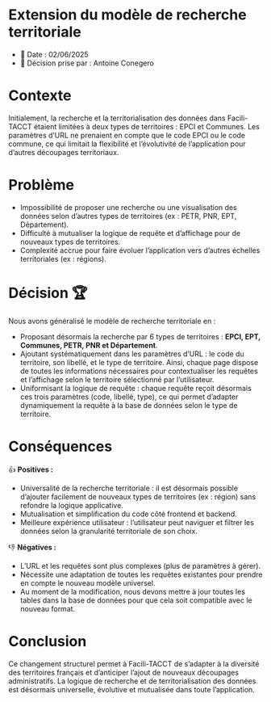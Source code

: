 # Extension du modèle de recherche territoriale

- 📅 Date : 02/06/2025
- 👷 Décision prise par : Antoine Conegero

# Contexte

Initialement, la recherche et la territorialisation des données dans Facili-TACCT étaient limitées à deux types de territoires : EPCI et Communes. Les paramètres d’URL ne prenaient en compte que le code EPCI ou le code commune, ce qui limitait la flexibilité et l’évolutivité de l’application pour d’autres découpages territoriaux.

# Problème

- Impossibilité de proposer une recherche ou une visualisation des données selon d’autres types de territoires (ex : PETR, PNR, EPT, Département).
- Difficulté à mutualiser la logique de requête et d’affichage pour de nouveaux types de territoires.
- Complexité accrue pour faire évoluer l’application vers d’autres échelles territoriales (ex : régions).

# Décision 🏆

Nous avons généralisé le modèle de recherche territoriale en :

- Proposant désormais la recherche par 6 types de territoires : **EPCI, EPT, Communes, PETR, PNR et Département**.
- Ajoutant systématiquement dans les paramètres d’URL : le code du territoire, son libellé, et le type de territoire. Ainsi, chaque page dispose de toutes les informations nécessaires pour contextualiser les requêtes et l’affichage selon le territoire sélectionné par l’utilisateur.
- Uniformisant la logique de requête : chaque requête reçoit désormais ces trois paramètres (code, libellé, type), ce qui permet d’adapter dynamiquement la requête à la base de données selon le type de territoire.

# Conséquences

👍 **Positives :**

- Universalité de la recherche territoriale : il est désormais possible d’ajouter facilement de nouveaux types de territoires (ex : région) sans refondre la logique applicative.
- Mutualisation et simplification du code côté frontend et backend.
- Meilleure expérience utilisateur : l’utilisateur peut naviguer et filtrer les données selon la granularité territoriale de son choix.

👎 **Négatives :**

- L’URL et les requêtes sont plus complexes (plus de paramètres à gérer).
- Nécessite une adaptation de toutes les requêtes existantes pour prendre en compte le nouveau modèle universel.
- Au moment de la modification, nous devons mettre à jour toutes les tables dans la base de données pour que cela soit compatible avec le nouveau format.

# Conclusion

Ce changement structurel permet à Facili-TACCT de s’adapter à la diversité des territoires français et d’anticiper l’ajout de nouveaux découpages administratifs. La logique de recherche et de territorialisation des données est désormais universelle, évolutive et mutualisée dans toute l’application.
